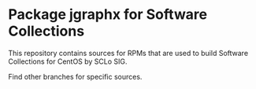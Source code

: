 # Package jgraphx for Software Collections

This repository contains sources for RPMs that are used
to build Software Collections for CentOS by SCLo SIG.

Find other branches for specific sources.
